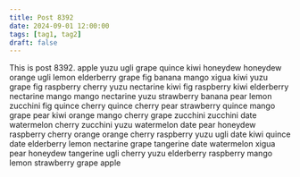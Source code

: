 ```yaml
---
title: Post 8392
date: 2024-09-01 12:00:00
tags: [tag1, tag2]
draft: false
---
```

This is post 8392.
apple
yuzu
ugli
grape
quince
kiwi
honeydew
honeydew
orange
ugli
lemon
elderberry
grape
fig
banana
mango
xigua
kiwi
yuzu
grape
fig
raspberry
cherry
yuzu
nectarine
kiwi
fig
raspberry
kiwi
elderberry
nectarine
mango
mango
nectarine
yuzu
strawberry
banana
pear
lemon
zucchini
fig
quince
cherry
quince
cherry
pear
strawberry
quince
mango
grape
pear
kiwi
orange
mango
cherry
grape
zucchini
zucchini
date
watermelon
cherry
zucchini
yuzu
watermelon
date
pear
honeydew
raspberry
cherry
orange
orange
cherry
raspberry
yuzu
ugli
date
kiwi
quince
date
elderberry
lemon
nectarine
grape
tangerine
date
watermelon
xigua
pear
honeydew
tangerine
ugli
cherry
yuzu
elderberry
raspberry
mango
lemon
strawberry
grape
apple
